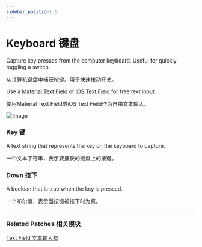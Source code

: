 ```yaml
---
sidebar_position: 5
---
```


# Keyboard 键盘

Capture key presses from the computer keyboard. Useful for quickly toggling a switch.

从计算机键盘中捕获按键。用于快速拨动开关。

Use a [Material Text Field](./../Material/Text%20Field.md) or [iOS Text Field](./../iOS/Text%20Field.md) for free text input.

使用Material Text Field或iOS Text Field作为自由文本输入。

![Image](@site/static/img/docs/Interaction/keyboard.png)

### Key 键

A text string that represents the key on the keyboard to capture.

一个文本字符串，表示要捕获的键盘上的按键。

### Down 按下

A boolean that is true when the key is pressed.

一个布尔值，表示当按键被按下时为真。

------

### Related Patches 相关模块

[Text Field 文本输入框](./../iOS/Text%20Field.md)

